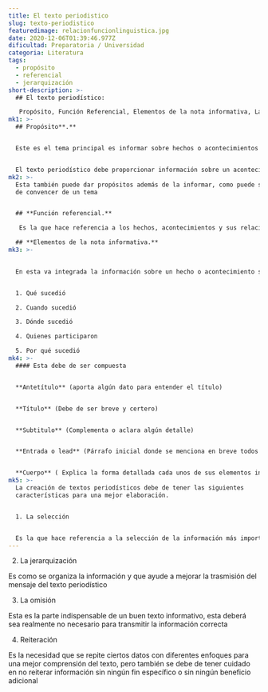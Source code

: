 ```yaml
---
title: El texto periodistico
slug: texto-periodistico
featuredimage: relacionfuncionlinguistica.jpg
date: 2020-12-06T01:39:46.977Z
dificultad: Preparatoria / Universidad
categoria: Literatura
tags:
  - propósito
  - referencial
  - jerarquización
short-description: >-
  ## El texto periodístico:

   Propósito, Función Referencial, Elementos de la nota informativa, La selección, Jerarquización, omisión y reiteración de la información
mk1: >-
  ## Propósito**.**


  Este es el tema principal es informar sobre hechos o acontecimientos o temas.


  El texto periodístico debe proporcionar información sobre un acontecimiento, suceso o situación concreta. Debe ser claro, conciso y directo. El texto debe guiar al lector a través de la historia, proporcionándole toda la información relevante que necesita saber. Deben incluirse datos y fuentes para respaldar las afirmaciones hechas en el texto . La finalidad del texto periodístico es informar y orientar. Para ello, proporciona información clara y concisa sobre un acontecimiento, suceso o situación concretos. El texto debe ser directo y fácil de seguir, y debe incluir datos y fuentes que respalden las afirmaciones que se hacen en él. Este texto periodístico le proporcionará la información que necesita saber sobre un acontecimiento, suceso o situación concretos. Será claro, conciso y directo, y te guiará a través de la historia con toda la información relevante que necesitas saber.
mk2: >-
  Esta también puede dar propósitos además de la informar, como puede ser, trata
  de convencer de un tema 


  ## **Función referencial.**

   Es la que hace referencia a los hechos, acontecimientos y sus relaciones de la manera más objetiva posible  

  ## **Elementos de la nota informativa.**
mk3: >-
  

  En esta va integrada la información sobre un hecho o acontecimiento se integra en 


  1. Qué sucedió 

  2. Cuando sucedió 

  3. Dónde sucedió 

  4. Quienes participaron 

  5. Por qué sucedió
mk4: >-
  #### Esta debe de ser compuesta


  **Antetítulo** (aporta algún dato para entender el título)


  **Título** (Debe de ser breve y certero)


  **Subtitulo** (Complementa o aclara algún detalle)


  **Entrada o lead** (Párrafo inicial donde se menciona en breve todos los elementos informativas)


  **Cuerpo** ( Explica la forma detallada cada unos de sus elementos informativos o organizándonos)
mk5: >-
  La creación de textos periodísticos debe de tener las siguientes
  características para una mejor elaboración.


  1. La selección 


  Es la que hace referencia a la selección de la información más importante de entre toda la que se presenta en el hecho de información
---
```





2. La jerarquización 

Es como se organiza la información y que ayude a mejorar la trasmisión del mensaje del texto periodístico  

3. La omisión

Esta es la parte indispensable de un buen texto informativo, esta deberá sea realmente no necesario para transmitir la información correcta  

4. Reiteración

Es la necesidad que se repite ciertos datos con diferentes enfoques para una mejor comprensión del texto, pero también se debe de tener cuidado en no reiterar información sin ningún fin específico o sin ningún beneficio adicional